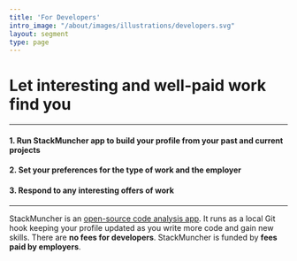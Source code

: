 ```yaml
---
title: 'For Developers'
intro_image: "/about/images/illustrations/developers.svg"
layout: segment
type: page
---
```


# Let interesting and well-paid work find you

---
#### 1. Run StackMuncher app to build your profile from your past and current projects
#### 2. Set your preferences for the type of work and the employer
#### 3. Respond to any interesting offers of work
---

StackMuncher is an [open-source code analysis app](https://github.com/stackmuncher/stm_app). It runs as a local Git hook keeping your profile updated as you write more code and gain new skills. There are **no fees for developers**. StackMuncher is funded by **fees paid by employers**.